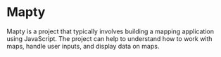 # Mapty
Mapty is a project that typically involves building a mapping application using JavaScript. The project can help to understand how to work with maps, handle user inputs, and display data on maps. 
